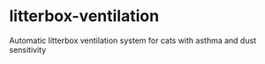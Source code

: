 # litterbox-ventilation
Automatic litterbox ventilation system for cats with asthma and dust sensitivity
